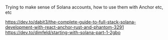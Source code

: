 Trying to make sense of Solana accounts, how to use them with Anchor etc, etc

https://dev.to/dabit3/the-complete-guide-to-full-stack-solana-development-with-react-anchor-rust-and-phantom-3291
https://dev.to/dimfeld/starting-with-solana-part-1-2gbo
